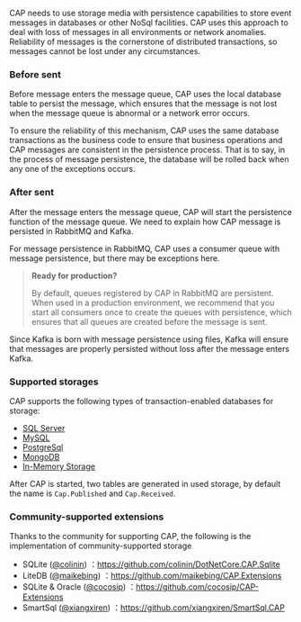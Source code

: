CAP needs to use storage media with persistence capabilities to store event messages in databases or other NoSql facilities. CAP uses this approach to deal with loss of messages in all environments or network anomalies. Reliability of messages is the cornerstone of distributed transactions, so messages cannot be lost under any circumstances.



### Before sent

Before message enters the message queue, CAP uses the local database table to persist the message, which ensures that the message is not lost when the message queue is abnormal or a network error occurs.

To ensure the reliability of this mechanism, CAP uses the same database transactions as the business code to ensure that business operations and CAP messages are consistent in the persistence process. That is to say, in the process of message persistence, the database will be rolled back when any one of the exceptions occurs.

### After sent

After the message enters the message queue, CAP will start the persistence function of the message queue. We need to explain how CAP message is persisted in RabbitMQ and Kafka.

For message persistence in RabbitMQ, CAP uses a consumer queue with message persistence, but there may be exceptions here.



> **Ready for production?**
>
> By default, queues registered by CAP in RabbitMQ are persistent. When used in a production environment, we recommend that you start all consumers once to create the queues with persistence, which ensures that all queues are created before the message is sent.

Since Kafka is born with message persistence using files, Kafka will ensure that messages are properly persisted without loss after the message enters Kafka.



### Supported storages

CAP supports the following types of transaction-enabled databases for storage:

- [SQL Server](https://cap.dotnetcore.xyz/user-guide/en/storage/sqlserver/)
- [MySQL](https://cap.dotnetcore.xyz/user-guide/en/storage/mysql/)
- [PostgreSql](https://cap.dotnetcore.xyz/user-guide/en/storage/postgresql/)
- [MongoDB](https://cap.dotnetcore.xyz/user-guide/en/storage/mongodb/)
- [In-Memory Storage](https://cap.dotnetcore.xyz/user-guide/en/storage/in-memory-storage/)

After CAP is started, two tables are generated in used storage, by default the name is `Cap.Published` and `Cap.Received`.



### Community-supported extensions

Thanks to the community for supporting CAP, the following is the implementation of community-supported storage

- SQLite ([@colinin](https://github.com/colinin)) ：https://github.com/colinin/DotNetCore.CAP.Sqlite
- LiteDB ([@maikebing](https://github.com/maikebing)) ：https://github.com/maikebing/CAP.Extensions
- SQLite & Oracle ([@cocosip](https://github.com/cocosip)) ：https://github.com/cocosip/CAP-Extensions
- SmartSql ([@xiangxiren](https://github.com/xiangxiren)) ：https://github.com/xiangxiren/SmartSql.CAP